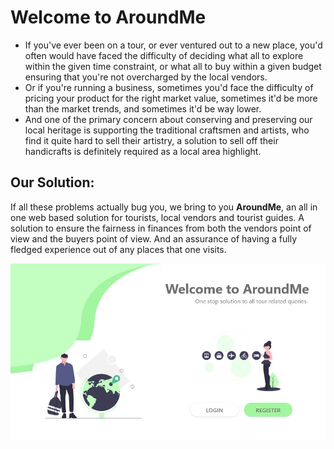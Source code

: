 # Welcome to AroundMe
- If you've ever been on a tour, or ever ventured out to a new place, you'd often would have faced the difficulty of deciding what all to explore within the given time constraint, or what all to buy within a given budget ensuring that you're not overcharged by the local vendors.
- Or if you're running a business, sometimes you'd face the difficulty of pricing your product for the right market value, sometimes it'd be more than the market trends, and sometimes it'd be way lower.
- And one of the primary concern about conserving and preserving our local heritage is supporting the traditional craftsmen and artists, who find it quite hard to sell their artistry, a solution to sell off their handicrafts is definitely required as a local area highlight.

## Our Solution: 
If all these problems actually bug you, we bring to you **AroundMe**, an all in one web based solution for tourists, local vendors and tourist guides. A solution to ensure the fairness in finances from both the vendors point of view and the buyers point of view. And an assurance of having a fully fledged experience out of any places that one visits.


![](img/prev.JPG)
